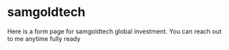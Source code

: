 # samgoldtech
Here is a form page for samgoldtech global investment.
You can reach out to me anytime fully ready